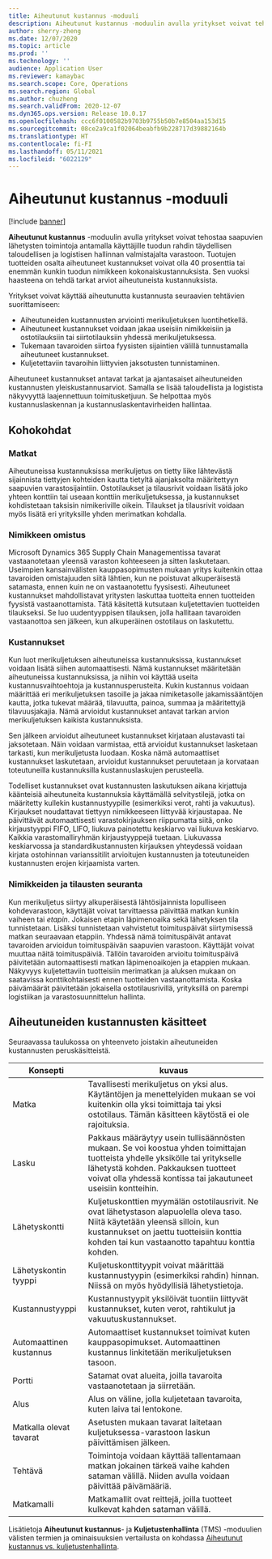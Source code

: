 ```yaml
---
title: Aiheutunut kustannus -moduuli
description: Aiheutunut kustannus -moduulin avulla yritykset voivat tehostaa saapuvien lähetysten toimintoja antamalla käyttäjille tuodun rahdin täydellisen taloudellisen ja logistisen hallinnan valmistajalta varastoon.
author: sherry-zheng
ms.date: 12/07/2020
ms.topic: article
ms.prod: ''
ms.technology: ''
audience: Application User
ms.reviewer: kamaybac
ms.search.scope: Core, Operations
ms.search.region: Global
ms.author: chuzheng
ms.search.validFrom: 2020-12-07
ms.dyn365.ops.version: Release 10.0.17
ms.openlocfilehash: ccc6f0100582b9703b9755b50b7e8504aa153d15
ms.sourcegitcommit: 08ce2a9ca1f02064beabfb9b228717d39882164b
ms.translationtype: HT
ms.contentlocale: fi-FI
ms.lasthandoff: 05/11/2021
ms.locfileid: "6022129"
---
```

# <a name="landed-cost-module"></a>Aiheutunut kustannus -moduuli

[!include [banner](../../includes/banner.md)]

**Aiheutunut kustannus** -moduulin avulla yritykset voivat tehostaa saapuvien lähetysten toimintoja antamalla käyttäjille tuodun rahdin täydellisen taloudellisen ja logistisen hallinnan valmistajalta varastoon. Tuotujen tuotteiden osalta aiheutuneet kustannukset voivat olla 40 prosenttia tai enemmän kunkin tuodun nimikkeen kokonaiskustannuksista. Sen vuoksi haasteena on tehdä tarkat arviot aiheutuneista kustannuksista.

Yritykset voivat käyttää aiheutunutta kustannusta seuraavien tehtävien suorittamiseen:

- Aiheutuneiden kustannusten arviointi merikuljetuksen luontihetkellä.
- Aiheutuneet kustannukset voidaan jakaa useisiin nimikkeisiin ja ostotilauksiin tai siirtotilauksiin yhdessä merikuljetuksessa.
- Tukemaan tavaroiden siirtoa fyysisten sijaintien välillä tunnustamalla aiheutuneet kustannukset.
- Kuljetettaviin tavaroihin liittyvien jaksotusten tunnistaminen.

Aiheutuneet kustannukset antavat tarkat ja ajantasaiset aiheutuneiden kustannusten yleiskustannusarviot. Samalla se lisää taloudellista ja logistista näkyvyyttä laajennettuun toimitusketjuun. Se helpottaa myös kustannuslaskennan ja kustannuslaskentavirheiden hallintaa.

## <a name="highlights"></a>Kohokohdat

### <a name="voyages"></a>Matkat

Aiheutuneissa kustannuksissa merikuljetus on tietty liike lähtevästä sijainnista tiettyjen kohteiden kautta tietyltä ajanjaksolta määritettyyn saapuvien varastosijaintiin. Ostotilaukset ja tilausrivit voidaan lisätä joko yhteen konttiin tai useaan konttiin merikuljetuksessa, ja kustannukset kohdistetaan taksisin nimikeriville oikein. Tilaukset ja tilausrivit voidaan myös lisätä eri yrityksille yhden merimatkan kohdalla.

### <a name="item-ownership"></a>Nimikkeen omistus

Microsoft Dynamics 365 Supply Chain Managementissa tavarat vastaanotetaan yleensä varaston kohteeseen ja sitten laskutetaan. Useimpien kansainvälisten kauppasopimusten mukaan yritys kuitenkin ottaa tavaroiden omistajuuden siitä lähtien, kun ne poistuvat alkuperäisestä satamasta, ennen kuin ne on vastaanotettu fyysisesti. Aiheutuneet kustannukset mahdollistavat yritysten laskuttaa tuotteita ennen tuotteiden fyysistä vastaanottamista. Tätä käsitettä kutsutaan kuljetettavien tuotteiden tilaukseksi. Se luo uudentyyppisen tilauksen, jolla hallitaan tavaroiden vastaanottoa sen jälkeen, kun alkuperäinen ostotilaus on laskutettu.

### <a name="costs"></a>Kustannukset

Kun luot merikuljetuksen aiheutuneissa kustannuksissa, kustannukset voidaan lisätä siihen automaattisesti. Nämä kustannukset määritetään aiheutuneissa kustannuksissa, ja niihin voi käyttää useita kustannusvaihtoehtoja ja kustannusperusteita. Kukin kustannus voidaan määrittää eri merikuljetuksen tasoille ja jakaa nimiketasolle jakamissääntöjen kautta, jotka tukevat määrää, tilavuutta, painoa, summaa ja määritettyjä tilavuusjakajia. Nämä arvioidut kustannukset antavat tarkan arvion merikuljetuksen kaikista kustannuksista.

Sen jälkeen arvioidut aiheutuneet kustannukset kirjataan alustavasti tai jaksotetaan. Näin voidaan varmistaa, että arvioidut kustannukset lasketaan tarkasti, kun merikuljetusta luodaan. Koska nämä automaattiset kustannukset laskutetaan, arvioidut kustannukset peruutetaan ja korvataan toteutuneilla kustannuksilla kustannuslaskujen perusteella.

Todelliset kustannukset ovat kustannusten laskutuksen aikana kirjattuja käänteisiä aiheutuneita kustannuksia käyttämällä selvitystilejä, jotka on määritetty kullekin kustannustyypille (esimerkiksi verot, rahti ja vakuutus). Kirjaukset noudattavat tiettyyn nimikkeeseen liittyvää kirjaustapaa. Ne päivittävät automaattisesti varastokirjauksen riippumatta siitä, onko kirjaustyyppi FIFO, LIFO, liukuva painotettu keskiarvo vai liukuva keskiarvo. Kaikkia varastomalliryhmän kirjaustyyppejä tuetaan. Liukuvassa keskiarvossa ja standardikustannusten kirjauksen yhteydessä voidaan kirjata ostohinnan varianssitilit arvioitujen kustannusten ja toteutuneiden kustannusten erojen kirjaamista varten.

### <a name="item-and-order-tracking"></a>Nimikkeiden ja tilausten seuranta

Kun merikuljetus siirtyy alkuperäisestä lähtösijainnista lopulliseen kohdevarastoon, käyttäjät voivat tarvittaessa päivittää matkan kunkin vaiheen tai *etapin*. Jokaisen etapin läpimenoaika sekä lähetyksen tila tunnistetaan. Lisäksi tunnistetaan vahvistetut toimituspäivät siirtymisessä matkan seuraavaan etappiin. Yhdessä nämä toimituspäivät antavat tavaroiden arvioidun toimituspäivän saapuvien varastoon. Käyttäjät voivat muuttaa näitä toimituspäiviä. Tällöin tavaroiden arvioitu toimituspäivä päivitetään automaattisesti matkan läpimenoaikojen ja etappien mukaan. Näkyvyys kuljetettaviin tuotteisiin merimatkan ja aluksen mukaan on saatavissa konttikohtaisesti ennen tuotteiden vastaanottamista. Koska päivämäärät päivitetään jokaisella ostotilausrivillä, yrityksillä on parempi logistiikan ja varastosuunnittelun hallinta.

## <a name="landed-cost-concepts"></a>Aiheutuneiden kustannusten käsitteet

Seuraavassa taulukossa on yhteenveto joistakin aiheutuneiden kustannusten peruskäsitteistä.

| Konsepti | kuvaus |
|---|---|
| Matka | Tavallisesti merikuljetus on yksi alus. Käytäntöjen ja menettelyiden mukaan se voi kuitenkin olla yksi toimittaja tai yksi ostotilaus. Tämän käsitteen käytöstä ei ole rajoituksia. |
| Lasku | Pakkaus määräytyy usein tullisäännösten mukaan. Se voi koostua yhden toimittajan tuotteista yhdelle yksikölle tai yritykselle lähetystä kohden. Pakkauksen tuotteet voivat olla yhdessä kontissa tai jakautuneet useisiin kontteihin. |
| Lähetyskontti | Kuljetuskonttien myymälän ostotilausrivit. Ne ovat lähetystason alapuolella oleva taso. Niitä käytetään yleensä silloin, kun kustannukset on jaettu tuotteisiin konttia kohden tai kun vastaanotto tapahtuu konttia kohden. |
| Lähetyskontin tyyppi | Kuljetuskonttityypit voivat määrittää kustannustyypin (esimerkiksi rahdin) hinnan. Niissä on myös hyödyllisiä lähetystietoja. |
| Kustannustyyppi | Kustannustyypit yksilöivät tuontiin liittyvät kustannukset, kuten verot, rahtikulut ja vakuutuskustannukset. |
| Automaattinen kustannus | Automaattiset kustannukset toimivat kuten kauppasopimukset. Automaattinen kustannus linkitetään merikuljetuksen tasoon. |
| Portti | Satamat ovat alueita, joilla tavaroita vastaanotetaan ja siirretään. |
| Alus | Alus on väline, jolla kuljetetaan tavaroita, kuten laiva tai lentokone. |
| Matkalla olevat tavarat | Asetusten mukaan tavarat laitetaan kuljetuksessa-varastoon laskun päivittämisen jälkeen. |
| Tehtävä | Toimintoja voidaan käyttää tallentamaan matkan jokainen tärkeä vaihe kahden sataman välillä. Niiden avulla voidaan päivittää päivämääriä. |
| Matkamalli | Matkamallit ovat reittejä, joilla tuotteet kulkevat kahden sataman välillä. |

Lisätietoja **Aiheutunut kustannus**- ja **Kuljetustenhallinta** (TMS) -moduulien välisten termien ja ominaisuuksien vertailusta on kohdassa [Aiheutunut kustannus vs. kuljetustenhallinta](landed-cost-vs-tms.md).
